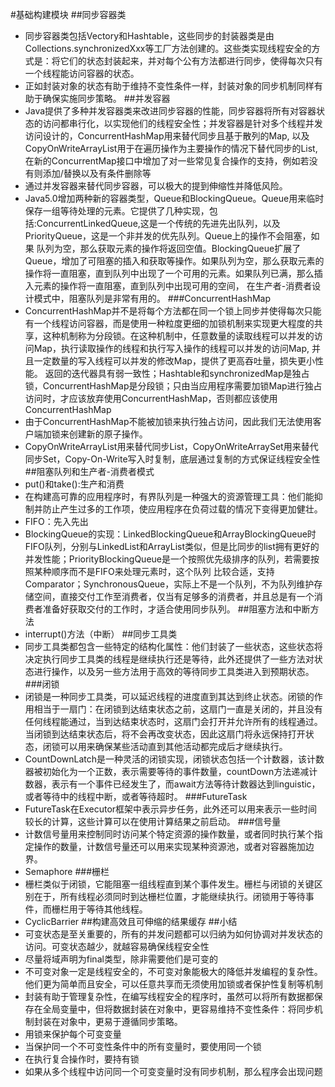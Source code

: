 #基础构建模块
##同步容器类
- 同步容器类包括Vectory和Hashtable，这些同步的封装器类是由Collections.synchronizedXxx等工厂方法创建的。这些类实现线程安全的方式是：将它们的状态封装起来，并对每个公有方法都进行同步，使得每次只有一个线程能访问容器的状态。
- 正如封装对象的状态有助于维持不变性条件一样，封装对象的同步机制同样有助于确保实施同步策略。
##并发容器
- Java提供了多种并发容器类来改进同步容器的性能，同步容器将所有对容器状态的访问都串行化，以实现他们的线程安全性；并发容器是针对多个线程并发访问设计的，ConcurrentHashMap用来替代同步且基于散列的Map,
以及CopyOnWriteArrayList用于在遍历操作为主要操作的情况下替代同步的List,在新的ConcurrentMap接口中增加了对一些常见复合操作的支持，例如若没有则添加/替换以及有条件删除等
- 通过并发容器来替代同步容器，可以极大的提到伸缩性并降低风险。
- Java5.0增加两种新的容器类型，Queue和BlockingQueue。Queue用来临时保存一组等待处理的元素。它提供了几种实现，包括:ConcurrentLinkedQueue,这是一个传统的先进先出队列，以及PriorityQueue，这是一个非并发的优先队列。Queue上的操作不会阻塞，如果
队列为空，那么获取元素的操作将返回空值。BlockingQueue扩展了Queue，增加了可阻塞的插入和获取等操作。如果队列为空，那么获取元素的操作将一直阻塞，直到队列中出现了一个可用的元素。如果队列已满，那么插入元素的操作将一直阻塞，直到队列中出现可用的空间，
在生产者-消费者设计模式中，阻塞队列是非常有用的。
###ConcurrentHashMap
- ConcurrentHashMap并不是将每个方法都在同一个锁上同步并使得每次只能有一个线程访问容器，而是使用一种粒度更细的加锁机制来实现更大程度的共享，这种机制称为分段锁。在这种机制中，任意数量的读取线程可以并发的访问Map，执行读取操作的线程和执行写入操作的线程可以并发的访问Map,
并且一定数量的写入线程可以并发的修改Map，提供了更高吞吐量，损失更小性能。 返回的迭代器具有弱一致性；Hashtable和synchronizedMap是独占锁，ConcurrentHashMap是分段锁；只由当应用程序需要加锁Map进行独占访问时，才应该放弃使用ConcurrentHashMap，否则都应该使用ConcurrentHashMap
- 由于ConcurrentHashMap不能被加锁来执行独占访问，因此我们无法使用客户端加锁来创建新的原子操作。
- CopyOnWriteArrayList用来替代同步List，CopyOnWriteArraySet用来替代同步Set，Copy-On-Write写入时复制，底层通过复制的方式保证线程安全性
##阻塞队列和生产者-消费者模式
- put()和take():生产和消费
- 在构建高可靠的应用程序时，有界队列是一种强大的资源管理工具：他们能抑制并防止产生过多的工作项，使应用程序在负荷过载的情况下变得更加健壮。
- FIFO：先入先出
- BlockingQueue的实现：LinkedBlockingQueue和ArrayBlockingQueue时FIFO队列，分别与LinkedList和ArrayList类似，但是比同步的list拥有更好的并发性能；PriorityBlockingQueue是一个按照优先级排序的队列，若需要按照某种顺序而不是FIFO来处理元素时，这个队列
比较合适，支持Comparator；SynchronousQueue，实际上不是一个队列，不为队列维护存储空间，直接交付工作至消费者，仅当有足够多的消费者，并且总是有一个消费者准备好获取交付的工作时，才适合使用同步队列。
##阻塞方法和中断方法
- interrupt()方法（中断）
##同步工具类
- 同步工具类都包含一些特定的结构化属性：他们封装了一些状态，这些状态将决定执行同步工具类的线程是继续执行还是等待，此外还提供了一些方法对状态进行操作，以及另一些方法用于高效的等待同步工具类进入到预期状态。
###闭锁
- 闭锁是一种同步工具类，可以延迟线程的进度直到其达到终止状态。闭锁的作用相当于一扇门：在闭锁到达结束状态之前，这扇门一直是关闭的，并且没有任何线程能通过，当到达结束状态时，这扇门会打开并允许所有的线程通过。
当闭锁到达结束状态后，将不会再改变状态，因此这扇门将永远保持打开状态，闭锁可以用来确保某些活动直到其他活动都完成后才继续执行。
- CountDownLatch是一种灵活的闭锁实现，闭锁状态包括一个计数器，该计数器被初始化为一个正数，表示需要等待的事件数量，countDown方法递减计数器，表示有一个事件已经发生了，而await方法等待计数器达到linguistic，或者等待中的线程中断，或者等待超时。
###FutureTask
- FutureTask在Executor框架中表示异步任务，此外还可以用来表示一些时间较长的计算，这些计算可以在使用计算结果之前启动。
###信号量
- 计数信号量用来控制同时访问某个特定资源的操作数量，或者同时执行某个指定操作的数量，计数信号量还可以用来实现某种资源池，或者对容器施加边界。
- Semaphore
###栅栏
- 栅栏类似于闭锁，它能阻塞一组线程直到某个事件发生。栅栏与闭锁的关键区别在于，所有线程必须同时到达栅栏位置，才能继续执行。闭锁用于等待事件，而栅栏用于等待其他线程。
- CyclicBarrier
##构建高效且可伸缩的结果缓存
##小结
- 可变状态是至关重要的，所有的并发问题都可以归纳为如何协调对并发状态的访问。可变状态越少，就越容易确保线程安全性
- 尽量将域声明为final类型，除非需要他们是可变的
- 不可变对象一定是线程安全的，不可变对象能极大的降低并发编程的复杂性。他们更为简单而且安全，可以任意共享而无须使用加锁或者保护性复制等机制
- 封装有助于管理复杂性，在编写线程安全的程序时，虽然可以将所有数据都保存在全局变量中，但将数据封装在对象中，更容易维持不变性条件：将同步机制封装在对象中，更易于遵循同步策略。
- 用锁来保护每个可变变量
- 当保护同一个不可变性条件中的所有变量时，要使用同一个锁
- 在执行复合操作时，要持有锁
- 如果从多个线程中访问同一个可变变量时没有同步机制，那么程序会出现问题


















